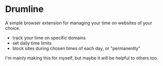 # Drumline

A simple browser extension for managing your time on websites of your choice.

- track your time on specific domains
- set daily time limits
- block sites during chosen times of each day, or "permanently"

I'm mainly making this for myself, but maybe it will be helpful to others too.
